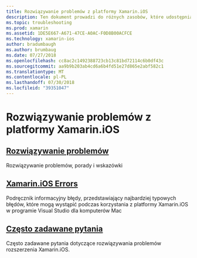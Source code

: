 ```yaml
---
title: Rozwiązywanie problemów z platformy Xamarin.iOS
description: Ten dokument prowadzi do różnych zasobów, które udostępniają informacje dotyczące rozwiązywania problemów dla platformy Xamarin.iOS, lista potencjalne błędy podczas kompilowania aplikacji platformy Xamarin.iOS i często zadawane pytania.
ms.topic: troubleshooting
ms.prod: xamarin
ms.assetid: 1DE5E667-A671-47CE-A0AC-F0D8B00ACFCE
ms.technology: xamarin-ios
author: bradumbaugh
ms.author: brumbaug
ms.date: 07/27/2018
ms.openlocfilehash: cc8ac2c1492388723cb13c81bd72114c6b0df43c
ms.sourcegitcommit: aa9b9b203ab4cd6a6b4fd51e27d865e2abf582c1
ms.translationtype: MT
ms.contentlocale: pl-PL
ms.lasthandoff: 07/30/2018
ms.locfileid: "39351047"
---
```

# <a name="troubleshooting-xamarinios"></a>Rozwiązywanie problemów z platformy Xamarin.iOS

## <a name="troubleshootingiostroubleshootingtroubleshootingmd"></a>[Rozwiązywanie problemów](~/ios/troubleshooting/troubleshooting.md)

Rozwiązywanie problemów, porady i wskazówki

## <a name="xamarinios-errorsiostroubleshootingmtouch-errorsmd"></a>[Xamarin.iOS Errors](~/ios/troubleshooting/mtouch-errors.md)

Podręcznik informacyjny błędy, przedstawiający najbardziej typowych błędów, które mogą wystąpić podczas korzystania z platformy Xamarin.iOS w programie Visual Studio dla komputerów Mac

## <a name="frequently-asked-questionsquestionsindexmd"></a>[Często zadawane pytania](questions/index.md)

Często zadawane pytania dotyczące rozwiązywania problemów rozszerzenia Xamarin.iOS.
